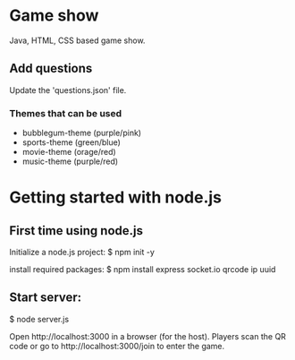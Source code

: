 # Game show
Java, HTML, CSS based game show. 

## Add questions
Update the 'questions.json' file.

### Themes that can be used
* bubblegum-theme (purple/pink)
* sports-theme (green/blue)
* movie-theme (orage/red)
* music-theme (purple/red)

# Getting started with node.js
## First time using node.js
Initialize a node.js project:
$ npm init -y

install required packages:
$ npm install express socket.io qrcode ip uuid

## Start server:
$ node server.js

Open http://localhost:3000 in a browser (for the host).
Players scan the QR code or go to http://localhost:3000/join to enter the game.
